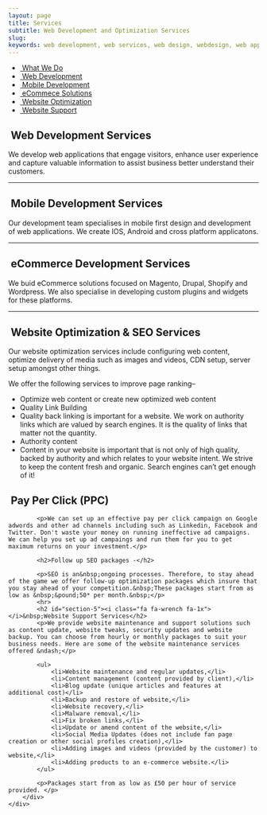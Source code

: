```yaml
---
layout: page
title: Services
subtitle: Web Development and Optimization Services
slug: 
keywords: web development, web services, web design, webdesign, web application, web applications, web app, web apps, wordpress, wordpress website, site speed
---
```

<div class="container">
  <div class="row">
    <nav class="col-sm-3 hidden-print hidden-xs hidden-sm">
      <ul class="nav nav-pills nav-stacked" data-spy="affix" data-offset-top="205">
        <li class="active"><a href="#"><i class="fa fa-bars fa-1x"></i>&nbsp;What We Do</a></li>
                <li><a href="#section-1"><i class="fa fa-code fa-1x"></i>&nbsp;Web Development</a></li>
                <li><a href="#section-2"><i class="fa fa-mobile fa-1x"></i>&nbsp;Mobile Development</a></li>
                <li><a href="#section-3"><i class="fa fa-cart-plus fa-1x"></i>&nbsp;eCommece Solutions</a></li>
                <li><a href="#section-4"><i class="fa fa-line-chart fa-1x"></i>&nbsp;Website Optimization</a></li>
                <li><a href="#section-5"><i class="fa fa-wrench fa-1x"></i>&nbsp;Website Support</a></li>
            </ul>
        </nav>
        <div class="col-sm-9">
            <h2 id="section-1"><i class="fa fa-code fa-1x"></i>&nbsp;Web Development Services</h2>
            <p>We develop web applications that engage visitors, enhance user experience and capture valuable information to assist business better understand their customers.  </p>
            <hr>
            <h2 id="section-2"><i class="fa fa-mobile fa-1x"></i>&nbsp;Mobile Development Services</h2>
            <p>Our development team specialises in mobile first design and development of web applications. We create IOS, Android and cross platform applicatons.</p>
            <hr>
            <h2 id="section-3"><i class="fa fa-cart-plus fa-1x"></i>&nbsp;eCommerce Development Services</h2>
            <p>We buid eCommerce solutions focused on Magento, Drupal, Shopify and Wordpress. We also specialise in developing custom plugins and widgets for these platforms.</p>
            <hr>
            <h2 id="section-4"><i class="fa fa-line-chart fa-1x"></i>&nbsp;Website Optimization &amp; SEO Services</h2>
            <p>Our website optimization services include configuring web content, optimize delivery of media such as images and videos, CDN setup, server setup amongst other things.</p>
            <p>We offer the following services to improve page ranking&ndash;</p>
            <ul>
                <li>Optimize web content or create new optimized web content</li>
                <li>Quality Link Building</li>
                <li>Quality back linking is important for a website. We work on authority links which are valued by search engines. It is the quality of links that matter not the quantity.</li>
                <li>Authority content</li>
                <li>Content in your website is important that is not only of high quality, backed by authority and which relates to your website intent. We strive to keep the content fresh and organic. Search engines can&rsquo;t get enough of it!</li>
            </ul>
            <h2><i class="fa fa-dot-circle-o fa-1x"></i>&nbsp;Pay Per Click (PPC)</h2>

            <p>We can set up an effective pay per click campaign on Google adwords and other ad channels including such as Linkedin, Facebook and Twitter. Don't waste your money on running ineffective ad campaigns. We can help you set up ad campaings and run them for you to get maximum returns on your investment.</p>

            <h2>Follow up SEO packages -</h2>

            <p>SEO is an&nbsp;ongoing processes. Therefore, to stay ahead of the game we offer follow-up optimization packages which insure that you stay ahead of your competition.&nbsp;These packages start from as low as &nbsp;&pound;50* per month.&nbsp;</p>
            <hr>
            <h2 id="section-5"><i class="fa fa-wrench fa-1x"></i>&nbsp;Website Support Services</h2>
            <p>We provide website maintenance and support solutions such as content update, website tweaks, security updates and website backup. You can choose from hourly or monthly packages to suit your business needs. Here are some of the website maintenance services offered &ndash;</p>

            <ul>
                <li>Website maintenance and regular updates,</li>
                <li>Content management (content provided by client),</li>
                <li>Blog update (unique articles and features at additional cost)</li>
                <li>Backup and restore of website,</li>
                <li>Website recovery,</li>
                <li>Malware removal,</li>
                <li>Fix broken links,</li>
                <li>Update or amend content of the website,</li>
                <li>Social Media Updates (does not include fan page creation or other social profiles creation),</li>
                <li>Adding images and videos (provided by the customer) to website,</li>
                <li>Adding products to an e-commerce website.</li>
            </ul>

            <p>Packages start from as low as £50 per hour of service provided. </p>
        </div>
    </div>
  </div>


